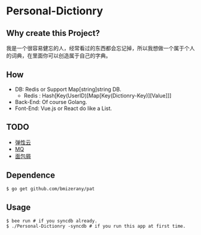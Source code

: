 # Personal-Dictionry

## Why create this Project?

我是一个很容易健忘的人，经常看过的东西都会忘记掉，所以我想做一个属于个人的词典，在里面你可以创造属于自己的字典。

## How

- DB: Redis or Support Map[string]string DB.
    + Redis : Hash[Key(UserID)[Map[Key(Dictionry-Key)][Value]]]
- Back-End: Of course Golang.
- Font-End: Vue.js or React do like a List.

## TODO

- [弹性云](http://www.shujuba.net/help/help.asp)
- [MQ](http://baike.baidu.com/link?url=_oODT10riIrKTGHD3evOZNNg5SOHpxTf_KKkstiavuHmXUY9Fkvz0_nDH599K49yxEll1FVtSXeclScPJ76fVHY49WfPxeHwfoju5sZqNc_)
- [面包屑](http://baike.baidu.com/link?url=rM6FBTTTRKhNcn5JgAjD2ctjbew9xXM6JGh4MPxHlwyWz8oOLjJy_ZfKleYzHs93TTY_ss6Z5P7QUUPr0wzbtq)

## Dependence

```
$ go get github.com/bmizerany/pat
```

## Usage

```
$ bee run # if you syncdb already.
$ ./Personal-Dictionry -syncdb # if you run this app at first time.
```